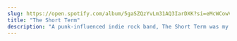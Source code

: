 ```yaml
---
slug: https://open.spotify.com/album/5gaSZQzYvLm31AQ3IarDXK?si=eMcWCowVTc2mwL7gX9LdEg
title: "The Short Term"
description: "A punk-influenced indie rock band, The Short Term was my first Boston-based project. In addition to playing bass and creating album art, I recorded much of our EP at my home studio. It's one of the projects I'm most proud of." 
---
```

